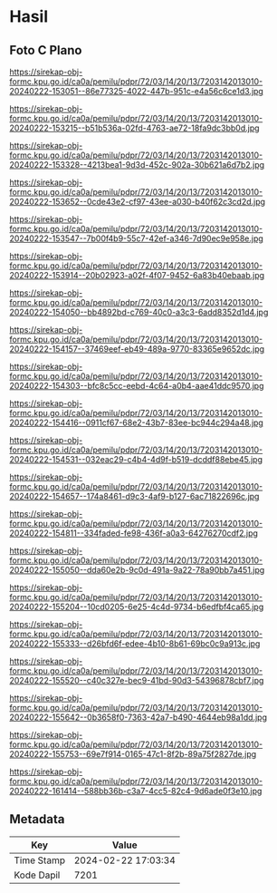 # Hasil

## Foto C Plano

https://sirekap-obj-formc.kpu.go.id/ca0a/pemilu/pdpr/72/03/14/20/13/7203142013010-20240222-153051--86e77325-4022-447b-951c-e4a56c6ce1d3.jpg

https://sirekap-obj-formc.kpu.go.id/ca0a/pemilu/pdpr/72/03/14/20/13/7203142013010-20240222-153215--b51b536a-02fd-4763-ae72-18fa9dc3bb0d.jpg

https://sirekap-obj-formc.kpu.go.id/ca0a/pemilu/pdpr/72/03/14/20/13/7203142013010-20240222-153328--4213bea1-9d3d-452c-902a-30b621a6d7b2.jpg

https://sirekap-obj-formc.kpu.go.id/ca0a/pemilu/pdpr/72/03/14/20/13/7203142013010-20240222-153652--0cde43e2-cf97-43ee-a030-b40f62c3cd2d.jpg

https://sirekap-obj-formc.kpu.go.id/ca0a/pemilu/pdpr/72/03/14/20/13/7203142013010-20240222-153547--7b00f4b9-55c7-42ef-a346-7d90ec9e958e.jpg

https://sirekap-obj-formc.kpu.go.id/ca0a/pemilu/pdpr/72/03/14/20/13/7203142013010-20240222-153914--20b02923-a02f-4f07-9452-6a83b40ebaab.jpg

https://sirekap-obj-formc.kpu.go.id/ca0a/pemilu/pdpr/72/03/14/20/13/7203142013010-20240222-154050--bb4892bd-c769-40c0-a3c3-6add8352d1d4.jpg

https://sirekap-obj-formc.kpu.go.id/ca0a/pemilu/pdpr/72/03/14/20/13/7203142013010-20240222-154157--37469eef-eb49-489a-9770-83365e9652dc.jpg

https://sirekap-obj-formc.kpu.go.id/ca0a/pemilu/pdpr/72/03/14/20/13/7203142013010-20240222-154303--bfc8c5cc-eebd-4c64-a0b4-aae41ddc9570.jpg

https://sirekap-obj-formc.kpu.go.id/ca0a/pemilu/pdpr/72/03/14/20/13/7203142013010-20240222-154416--0911cf67-68e2-43b7-83ee-bc944c294a48.jpg

https://sirekap-obj-formc.kpu.go.id/ca0a/pemilu/pdpr/72/03/14/20/13/7203142013010-20240222-154531--032eac29-c4b4-4d9f-b519-dcddf88ebe45.jpg

https://sirekap-obj-formc.kpu.go.id/ca0a/pemilu/pdpr/72/03/14/20/13/7203142013010-20240222-154657--174a8461-d9c3-4af9-b127-6ac71822696c.jpg

https://sirekap-obj-formc.kpu.go.id/ca0a/pemilu/pdpr/72/03/14/20/13/7203142013010-20240222-154811--334faded-fe98-436f-a0a3-64276270cdf2.jpg

https://sirekap-obj-formc.kpu.go.id/ca0a/pemilu/pdpr/72/03/14/20/13/7203142013010-20240222-155050--dda60e2b-9c0d-491a-9a22-78a90bb7a451.jpg

https://sirekap-obj-formc.kpu.go.id/ca0a/pemilu/pdpr/72/03/14/20/13/7203142013010-20240222-155204--10cd0205-6e25-4c4d-9734-b6edfbf4ca65.jpg

https://sirekap-obj-formc.kpu.go.id/ca0a/pemilu/pdpr/72/03/14/20/13/7203142013010-20240222-155333--d26bfd6f-edee-4b10-8b61-69bc0c9a913c.jpg

https://sirekap-obj-formc.kpu.go.id/ca0a/pemilu/pdpr/72/03/14/20/13/7203142013010-20240222-155520--c40c327e-bec9-41bd-90d3-54396878cbf7.jpg

https://sirekap-obj-formc.kpu.go.id/ca0a/pemilu/pdpr/72/03/14/20/13/7203142013010-20240222-155642--0b3658f0-7363-42a7-b490-4644eb98a1dd.jpg

https://sirekap-obj-formc.kpu.go.id/ca0a/pemilu/pdpr/72/03/14/20/13/7203142013010-20240222-155753--69e7f914-0165-47c1-8f2b-89a75f2827de.jpg

https://sirekap-obj-formc.kpu.go.id/ca0a/pemilu/pdpr/72/03/14/20/13/7203142013010-20240222-161414--588bb36b-c3a7-4cc5-82c4-9d6ade0f3e10.jpg


## Metadata

| Key        | Value               |
| ---------- | ------------------- |
| Time Stamp | 2024-02-22 17:03:34 |
| Kode Dapil | 7201                |



